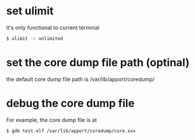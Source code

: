 
# set ulimit 
it's only functional to current termnial
```sh
$ ulimit -c unlimited
```

# set the core dump file path (optinal)
the default core dump file path is /var/lib/apport/coredump/ 


# debug the core dump file
For example, the core dump file is at 
```sh
$ gdb test.elf /var/lib/apport/coredump/core.xxx
```
